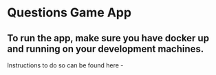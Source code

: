 # Questions Game App

## To run the app, make sure you have docker up and running on your development machines. 

Instructions to do so can be found here - 

